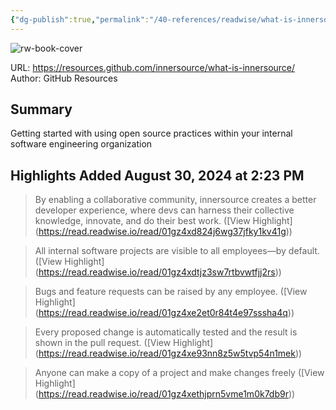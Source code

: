 ```yaml
---
{"dg-publish":true,"permalink":"/40-references/readwise/what-is-innersource/","tags":["rw/articles"]}
---
```



![rw-book-cover](https://images.ctfassets.net/wfutmusr1t3h/5jO5xoTHWrzpFmvqQr8aYD/a928ca5e9fbd17256b0939e6aff7898b/1200x640ader.png)

  

URL: <https://resources.github.com/innersource/what-is-innersource/>  
Author: GitHub Resources

## Summary

Getting started with using open source practices within your internal software engineering organization

## Highlights Added August 30, 2024 at 2:23 PM

> By enabling a collaborative community, innersource creates a better developer experience, where devs can harness their collective knowledge, innovate, and do their best work. ([View Highlight] (<https://read.readwise.io/read/01gz4xd824j6wg37jfky1kv41g>))

> All internal software projects are visible to all employees—by default. ([View Highlight] (<https://read.readwise.io/read/01gz4xdtjz3sw7rtbvwtfjj2rs>))

> Bugs and feature requests can be raised by any employee. ([View Highlight] (<https://read.readwise.io/read/01gz4xe2et0r84t4e97sssha4q>))

> Every proposed change is automatically tested and the result is shown in the pull request. ([View Highlight] (<https://read.readwise.io/read/01gz4xe93nn8z5w5tvp54n1mek>))

> Anyone can make a copy of a project and make changes freely ([View Highlight] (<https://read.readwise.io/read/01gz4xethjprn5vme1m0k7db9r>))
